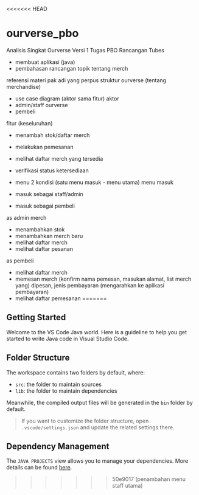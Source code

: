 <<<<<<< HEAD
# ourverse_pbo
Analisis Singkat Ourverse Versi 1
Tugas PBO Rancangan Tubes

- membuat aplikasi (java)
- pembahasan rancangan topik tentang merch

referensi materi pak adi yang perpus
struktur ourverse (tentang merchandise)

- use case diagram (aktor sama fitur)
  aktor
- admin/staff ourverse
- pembeli

fitur (keseluruhan)

- menambah stok/daftar merch
- melakukan pemesanan
- melihat daftar merch yang tersedia
- verifikasi status ketersediaan

- menu 2 kondisi (satu menu masuk - menu utama)
  menu masuk
- masuk sebagai staff/admin
- masuk sebagai pembeli

as admin merch

- menambahkan stok
- menambahkan merch baru
- melihat daftar merch
- melihat daftar pesanan

as pembeli

- melihat daftar merch
- memesan merch (konfirm nama pemesan, masukan alamat, list merch yang) dipesan, jenis pembayaran (mengarahkan ke aplikasi pembayaran)
- melihat daftar pemesanan
=======
## Getting Started

Welcome to the VS Code Java world. Here is a guideline to help you get started to write Java code in Visual Studio Code.

## Folder Structure

The workspace contains two folders by default, where:

- `src`: the folder to maintain sources
- `lib`: the folder to maintain dependencies

Meanwhile, the compiled output files will be generated in the `bin` folder by default.

> If you want to customize the folder structure, open `.vscode/settings.json` and update the related settings there.

## Dependency Management

The `JAVA PROJECTS` view allows you to manage your dependencies. More details can be found [here](https://github.com/microsoft/vscode-java-dependency#manage-dependencies).
>>>>>>> 50e9017 (penambahan menu staff utama)
